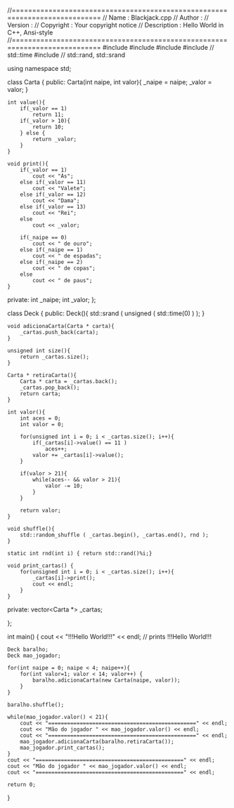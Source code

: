 //============================================================================
// Name        : Blackjack.cpp
// Author      : 
// Version     :
// Copyright   : Your copyright notice
// Description : Hello World in C++, Ansi-style
//============================================================================
#include <vector>
#include <iostream>
#include <algorithm>
#include <ctime>        // std::time
#include <cstdlib>      // std::rand, std::srand

using namespace std;

class Carta {
public:
	Carta(int naipe, int valor){
		_naipe = naipe;
		_valor = valor;
	}

	int value(){
		if(_valor == 1)
			return 11;
		if(_valor > 10){
			return 10;
		} else {
			return _valor;
		}
	}

	void print(){
		if(_valor == 1)
			cout << "Às";
		else if(_valor == 11)
		    cout << "Valete";
		else if(_valor == 12)
			cout << "Dama";
		else if(_valor == 13)
			cout << "Rei";
		else
			cout << _valor;

		if(_naipe == 0)
			cout << " de ouro";
		else if(_naipe == 1)
		    cout << " de espadas";
		else if(_naipe == 2)
			cout << " de copas";
		else
			cout << " de paus";
	}

private:
	int _naipe;
	int _valor;
};

class Deck {
public:
	Deck(){
		std::srand ( unsigned ( std::time(0) ) );
	}

	void adicionaCarta(Carta * carta){
		_cartas.push_back(carta);
	}

	unsigned int size(){
		return _cartas.size();
	}

	Carta * retiraCarta(){
		Carta * carta = _cartas.back();
		_cartas.pop_back();
		return carta;
	}

	int valor(){
		int aces = 0;
		int valor = 0;

		for(unsigned int i = 0; i < _cartas.size(); i++){
			if(_cartas[i]->value() == 11 )
				aces++;
			valor += _cartas[i]->value();
		}

		if(valor > 21){
			while(aces-- && valor > 21){
				valor -= 10;
			}
		}

		return valor;
	}

	void shuffle(){
		std::random_shuffle ( _cartas.begin(), _cartas.end(), rnd );
	}

	static int rnd(int i) { return std::rand()%i;}

	void print_cartas() {
		for(unsigned int i = 0; i < _cartas.size(); i++){
			_cartas[i]->print();
			cout << endl;
		}
	}

private:
	vector<Carta *> _cartas;

};

int main() {
	cout << "!!!Hello World!!!" << endl; // prints !!!Hello World!!!

	Deck baralho;
	Deck mao_jogador;

	for(int naipe = 0; naipe < 4; naipe++){
		for(int valor=1; valor < 14; valor++) {
			baralho.adicionaCarta(new Carta(naipe, valor));
		}
	}

	baralho.shuffle();

	while(mao_jogador.valor() < 21){
		cout << "===============================================" << endl;
		cout << "Mão do jogador " << mao_jogador.valor() << endl;
		cout << "===============================================" << endl;
		mao_jogador.adicionaCarta(baralho.retiraCarta());
		mao_jogador.print_cartas();
	}
	cout << "===============================================" << endl;
	cout << "Mão do jogador " << mao_jogador.valor() << endl;
	cout << "===============================================" << endl;

	return 0;
}
